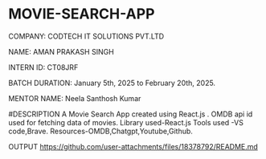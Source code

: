 # MOVIE-SEARCH-APP

COMPANY: CODTECH IT SOLUTIONS PVT.LTD

NAME: AMAN PRAKASH SINGH

INTERN ID: CT08JRF

BATCH DURATION: January 5th, 2025 to February 20th, 2025.

MENTOR NAME: Neela Santhosh Kumar

#DESCRIPTION A Movie Search App created using React.js . OMDB api id used for fetching data of movies. Library used-React.js Tools used -VS code,Brave. Resources-OMDB,Chatgpt,Youtube,Github.

OUTPUT
https://github.com/user-attachments/files/18378792/README.md
